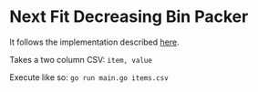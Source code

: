 # Next Fit Decreasing Bin Packer


It follows the implementation described [here](http://www.math.unl.edu/~s-sjessie1/203Handouts/Bin%20Packing.pdf).


Takes a two column CSV:
`item, value`

Execute like so:
`go run main.go items.csv`
